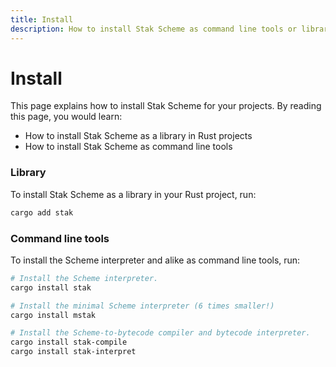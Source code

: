 ```yaml
---
title: Install
description: How to install Stak Scheme as command line tools or libraries
---
```


# Install

This page explains how to install Stak Scheme for your projects. By reading this page, you would learn:

- How to install Stak Scheme as a library in Rust projects
- How to install Stak Scheme as command line tools

### Library

To install Stak Scheme as a library in your Rust project, run:

```sh
cargo add stak
```

### Command line tools

To install the Scheme interpreter and alike as command line tools, run:

```sh
# Install the Scheme interpreter.
cargo install stak

# Install the minimal Scheme interpreter (6 times smaller!)
cargo install mstak

# Install the Scheme-to-bytecode compiler and bytecode interpreter.
cargo install stak-compile
cargo install stak-interpret
```
